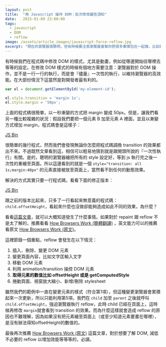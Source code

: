 ```yaml
---
layout: post
title:  "用 Javascript 操作 DOM：批次修改屬性須知"
date:   2015-01-09 23:00:00
tags: 
  - javascript
  - DOM
  - reflow
image: /assets/article_images/javascript-force-reflow.jpg
excerpt: "現在的瀏覽器很聰明，但有時候要注意瀏覽器會幫你把很多事情包在一起做，比如說連續的 DOM 的樣式操作。那如果我們想要分開做呢？"
---
```


有時候我們在程式碼中修改 DOM 的樣式，尤其是動畫，例如從哪邊開始往哪裡去等等的設定。在修改 DOM 樣式的時候有個地方需要注意：瀏覽器對於 DOM 操作，並不是一行一行的執行，而是會『儘量』一次性的執行，以維持瀏覽器的高效能。在大部份情況下這當然是對開發者最有利的。

```javascript
var el = document.getElementById('my-element-id'); 

el.style.transition = 'margin 1s';
el.style.margin = '50px';
```

上面的程式碼很簡單，以一秒漸變的方式把 margin 變成 50px。但是，讓我們看另一種比較複雜的狀況：假設我們要把一個元素 B 加至元素 A 裡面，並且以漸變方式增加 margin，程式碼會是這樣子：

<a class="jsbin-embed" href="http://jsbin.com/bodide/2/embed?js,output">JS Bin</a><script src="http://static.jsbin.com/js/embed.js"></script>

很簡單的幾行程式，然而我們會發現無論你怎麼把程式碼調換 transition 的效果都出不來。不過既然文章看到這，相信可以輕易地猜到就是跟開頭所說的『一次性執行』有關。是的，聰明的瀏覽器繪把所有的 style 設定好，等到 js 執行完之後一次性的重繪至頁面。所以這邊看到的就是一個 `style="transition: all 1s;margin:40px"` 的元素直接被放至頁面上，當然看不到任何的動態效果。

解決的方式其實只要一行程式碼，看看下面的修正版本：

<a class="jsbin-embed" href="http://jsbin.com/bodide/4/embed?js,output">JS Bin</a><script src="http://static.jsbin.com/js/embed.js"></script>

跟之前的版本比起來，只多了一行看起來無意義的程式碼： `child.offsetHeight`，看起來什麼也沒做卻能夠造成如此不同的效果，為什麼？

看看[這篇文章](http://blog.letitialew.com/post/30425074101/repaints-and-reflows-manipulating-the-dom)，就可以大概知道發生了什麼事情。如果對於 repaint 跟 reflow 不是太了解的，推薦看看 [How Browsers Work (簡體翻譯)](http://blog.csdn.net/zzzaquarius/article/details/6532299) ，英文能力可以的推薦看原文 [How Browsers Work (原文)](http://www.html5rocks.com/en/tutorials/internals/howbrowserswork/)。

這裡節錄一個重點，reflow 會發生在以下情況：

1. 插入、刪除、變更 DOM 元素
2. 變更頁面內容，比如文字匡輸入文字
3. 移動 DOM 元素
4. 利用 animation/transition 操控 DOM 元素
5. **取得元素的數值比如 offsetHeight 或是 getComputedStyle**
6. 捲動頁面、視窗放大縮小、新增/刪除 stylesheet

雖然我們的範例中一直在變更元素的樣式（符合第1項），但這種變更瀏覽器會累積起來一次更新，所以只能利用第5項，我們在 `child` 加至 `parent` 之後就呼叫 `child.offsetHeight`，強迫瀏覽器執行 reflow，此時 child 已經在頁面上，這時候再修改 `margin`就會看到 transition 的效果。而為什麼這樣就會造成 reflow 的原因也不難理解，因為如果沒有把元素繪至頁面上（或至少知道元素要畫在哪裡），是沒有辦法得知offsetHeight的數值的。

最後再次推薦 [How Browsers Work (原文)](http://www.html5rocks.com/en/tutorials/internals/howbrowserswork/) 這篇文章，對於想要了解
 DOM, 減低不必要的 reflow 以增加效能等等等的，必讀。


